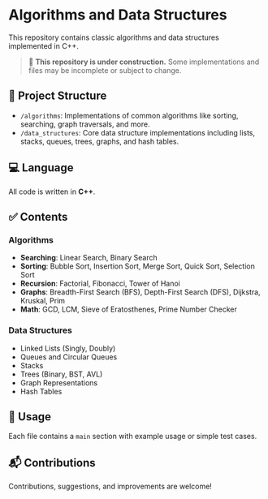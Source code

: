 # Algorithms and Data Structures

This repository contains classic algorithms and data structures implemented in C++.

> 🚧 **This repository is under construction.**
> Some implementations and files may be incomplete or subject to change.

## 📁 Project Structure

- `/algorithms`: Implementations of common algorithms like sorting, searching, graph traversals, and more.
- `/data_structures`: Core data structure implementations including lists, stacks, queues, trees, graphs, and hash tables.

## 💻 Language

All code is written in **C++**.

## ✅ Contents

### Algorithms
- **Searching**: Linear Search, Binary Search
- **Sorting**: Bubble Sort, Insertion Sort, Merge Sort, Quick Sort, Selection Sort
- **Recursion**: Factorial, Fibonacci, Tower of Hanoi
- **Graphs**: Breadth-First Search (BFS), Depth-First Search (DFS), Dijkstra, Kruskal, Prim
- **Math**: GCD, LCM, Sieve of Eratosthenes, Prime Number Checker

### Data Structures
- Linked Lists (Singly, Doubly)
- Queues and Circular Queues
- Stacks
- Trees (Binary, BST, AVL)
- Graph Representations
- Hash Tables

## 🧪 Usage

Each file contains a `main` section with example usage or simple test cases.

## 📬 Contributions

Contributions, suggestions, and improvements are welcome!

